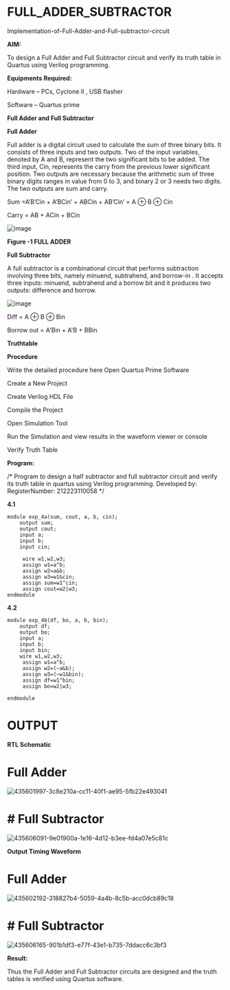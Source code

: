 # FULL_ADDER_SUBTRACTOR

Implementation-of-Full-Adder-and-Full-subtractor-circuit

**AIM:**

To design a Full Adder and Full Subtractor circuit and verify its truth table in Quartus using Verilog programming.

**Equipments Required:**

Hardware – PCs, Cyclone II , USB flasher

Software – Quartus prime

**Full Adder and Full Subtractor**

**Full Adder**

Full adder is a digital circuit used to calculate the sum of three binary bits. It consists of three inputs and two outputs. Two of the input variables, denoted by A and B, represent the two significant bits to be added. The third input, Cin, represents the carry from the previous lower significant position. Two outputs are necessary because the arithmetic sum of three binary digits ranges in value from 0 to 3, and binary 2 or 3 needs two digits. The two outputs are sum and carry.

Sum =A’B’Cin + A’BCin’ + ABCin + AB’Cin’ = A ⊕ B ⊕ Cin 

Carry = AB + ACin + BCin

![image](https://github.com/naavaneetha/FULL_ADDER_SUBTRACTOR/assets/154305477/0f30ba51-5ffb-4198-845f-18e054f675e7)

**Figure -1 FULL ADDER**

**Full Subtractor**

A full subtractor is a combinational circuit that performs subtraction involving three bits, namely minuend, subtrahend, and borrow-in . It accepts three inputs: minuend, subtrahend and a borrow bit and it produces two outputs: difference and borrow.

![image](https://github.com/naavaneetha/FULL_ADDER_SUBTRACTOR/assets/154305477/02b24f51-ab51-4304-9ad6-7b81ffc1ead5)

Diff = A ⊕ B ⊕ Bin 

Borrow out = A'Bin + A'B + BBin

**Truthtable**

**Procedure**

Write the detailed procedure here
Open Quartus Prime Software

Create a New Project

Create Verilog HDL File

Compile the Project

Open Simulation Tool

Run the Simulation and view results in the waveform viewer or console

Verify Truth Table

**Program:**

/* Program to design a half subtractor and full subtractor circuit and verify its truth table in quartus using Verilog programming. 
Developed by: RegisterNumber: 212223110058
*/

**4.1**
```
module exp_4a(sum, cout, a, b, cin);
    output sum;
    output cout;
    input a;
    input b;
    input cin;

	 wire w1,w2,w3;
	 assign w1=a^b;
	 assign w2=a&b;
	 assign w3=w1&cin;
	 assign sum=w1^cin;
	 assign cout=w2|w3;
endmodule
```
**4.2**
```
module exp_4b(df, bo, a, b, bin);
    output df;
    output bo;
    input a;
    input b;
    input bin;
	wire w1,w2,w3;
	 assign w1=a^b;
	 assign w2=(~a&b);
	 assign w3=(~w1&bin);
	 assign df=w1^bin;
	 assign bo=w2|w3;

endmodule
```
# OUTPUT
**RTL Schematic**

# Full Adder
![435601997-3c8e210a-cc11-40f1-ae95-5fb22e493041](https://github.com/user-attachments/assets/27abfa74-14ed-4bc1-9dad-e637b62f6f69)

# # Full Subtractor
![435606091-9e01900a-1e16-4d12-b3ee-fd4a07e5c81c](https://github.com/user-attachments/assets/4d0e3883-d548-45eb-b01b-1f0e3c0b457c)

**Output Timing Waveform**

# Full Adder
![435602192-318827b4-5059-4a4b-8c5b-acc0dcb89c18](https://github.com/user-attachments/assets/0289dc5c-b06b-49ac-a0b3-dbafdd0d7e92)

# # Full Subtractor
![435606165-901b1df3-e77f-43e1-b735-7ddacc6c3bf3](https://github.com/user-attachments/assets/2daa607f-44e0-47f0-a4c1-c076dcbc71b7)

**Result:**

Thus the Full Adder and Full Subtractor circuits are designed and the truth tables is verified using Quartus software.




